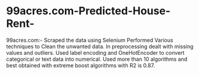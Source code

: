 # 99acres.com-Predicted-House-Rent-
99acres.com:- Scraped the data using Selenium Performed Various techniques to Clean the unwanted data. In preprocessing dealt with missing values and outliers. Used label encoding and OneHotEncoder to convert categorical or text data into numerical. Used more than 10 algorithms and best obtained with extreme boost algorithms with R2 is 0.87.
